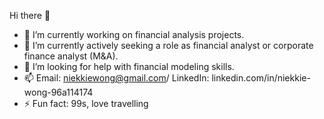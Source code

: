 Hi there 👋 
- 🔭 I’m currently working on financial analysis projects. 
- 🌱 I’m currently actively seeking a role as financial analyst or corporate finance analyst (M&A).
- 🤔 I’m looking for help with financial modeling skills. 
- 📫 Email: niekkiewong@gmail.com/ LinkedIn: linkedin.com/in/niekkie-wong-96a114174
- ⚡ Fun fact: 99s, love travelling

<!--
**Niekkie1018/NIekkie1018** is a ✨ _special_ ✨ repository because its `README.md` (this file) appears on your GitHub profile.

Here are some ideas to get you started:


-->
